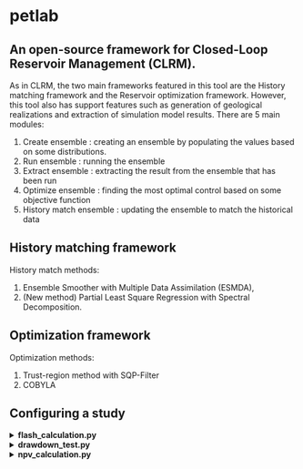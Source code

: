 # petlab

## An open-source framework for Closed-Loop Reservoir Management (CLRM). 

As in CLRM, the two main frameworks featured in this tool are the History matching framework and the Reservoir optimization framework. However, this tool also has support features such as generation of geological realizations and extraction of simulation model results. There are 5 main modules: 

1. Create ensemble : creating an ensemble by populating the values based on some distributions.  
2. Run ensemble : running the ensemble 
3. Extract ensemble : extracting the result from the ensemble that has been run
4. Optimize ensemble : finding the most optimal control based on some objective function
5. History match ensemble : updating the ensemble to match the historical data 



## History matching framework

History match methods:
1. Ensemble Smoother with Multiple Data Assimilation (ESMDA), 
2. (New method) Partial Least Square Regression with Spectral Decomposition. 

## Optimization framework

Optimization methods:
1. Trust-region method with SQP-Filter
2. COBYLA


## Configuring a study



<details><summary> <b> flash_calculation.py </b> </summary>

Calculate liquid and gas composition (flash calculation) given fluid composition, pressure and temperature condition. (Now it works only on field unit)

Run flash_calculation.py with the following command:

```python flash_calculation.py /path/to/fluid_dataset.json/ /path/to/result.csv/```

Sample data set is given under the json_files folder. Run the sample data as follows:

``` python flash_calculation.py ./json_files/flash_calculation/pvt_dataset_2.json ./results/pvt_dataset_2_result.csv ```

The .JSON file must include the following:
``` 
  "PressureK" : Convergence pressure (psi) 
  "Pressure" : Pressure condition for flash calculation (psi)
  "Temperature" : Temperature condition for flash calculation (Rankine)
  "A0" : A0 variable
  "fv" : Initial condition for fv
  "max_iter" : Maximum number of iteration to get fv
  "Component" : {
    "<Component Name 1>" : {
      "Mole_Fraction" : total component fraction
      "Critical_Pressure" : critical pressure of the component (psia)
      "Critical_Temperature" : critical temperature of the component (psia) 
      "Accentric_Factor" : accentric factor of the component
      }
    }
```

</details>

<details><summary> <b> drawdown_test.py </b> </summary>

Calculate the permeability of a reservoir given a data set of drawdown test (pressure and time). (Now it works only on SI unit)

Run drawdown_test.py with the following command:

```python flash_calculation.py /path/to/drawdown_dataset.json/ /path/to/result.csv/```

Sample data set is given under the json_files folder. Run the sample data as follows:

``` python flash_calculation.py ./json_files/dradown_test/dd_dataset_1.json ./results/dd_dataset_1_result.csv ```

The .JSON file must include the following:
``` 
  "Rate" : constant fluid production rate (m3/s)
  "Viscosity" : fluid viscosity (Pa s)
  "Porosity" : Average reservoir porosity (fraction)
  "Initial_Pressure" : Initial pressure condition (Pa)
  "Well_Radius" : Radius of the production well (m)
  "Reservoir_Height" : Average height radius of the reservoir (h)
  "Total_Compressibility" : Average total compressibility (1/Pa) 
  "Pressure_Data" : List of well pressure data (Pa)
  "Time_Data" : List of the corresponding time data (s)
```
</details>


<details><summary> <b> npv_calculation.py </b> </summary>

NPV Calculation given production data, field development plan, and business expenditure parameters.  

Run npv_calculation.py with the following command:

```python npv_calculation.py /path/to/npv_dataset.json/ /path/to/result.csv/```

Sample data set is given under the json_files folder. Run the sample data as follows:

``` python npv_calculation.py ./json_files/npv_calculation/npv_calculation_dataset_1.json ./results/npv.csv ```

The .JSON file must include the following:
``` 
  "Years" : Number of years from where the first expenditure is made until the end of the analysis (Years)
  "Uptime" : The fraction of productive days in a year (fraction)
  "CAPEX" : {
    "Start_year" : The first year CAPEX is spent. Must be between 1 - Years
    "Fraction" : The list of how much fraction of CAPEX is being paid per year. e.g. [0.4, 0.6] represents spending 0.4 fraction of CAPEX in the first year and 0.6 fraction of CAPEX in the second year.
    "Amount" : The total amount of CAPEX (USD)
  }
 "OPEX" : {
  "Start_year : The first year OPEX is spent. Must be between 1 - Years
  "Amount" : Amount of OPEX spent per year (USD)
  }
 "DRILLEX" : {
   "Start_year" : The first year DRILLEX is spent (First well is drilled). Must be between 1 - Years
   "Excalation" : Exponential rate for the DRILLEX per year (fraction/Year)
   "Amount" : Base price for a well (USD/well)
   "Wells" : A list of numbers of well drilled per year e.g. [3, 5, 6, 6] represents drilling 3 wells in the first year, followed by 5 wells in the second year, followed by 6 wells in the third and fourth year.
 "Discount_rate" Discount rate (fraction) 
 "Oil_price" : Average oil price throughout the field development (USD/stb)
 "FOPT" : {
  "Start_year" : The first year oil is produced,
  "Data" : Numpy file of 1D production data, with each element represents total production per year
```
</details>
